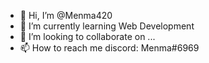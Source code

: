 - 👋 Hi, I’m @Menma420
- 🌱 I’m currently learning Web Development
- 💞️ I’m looking to collaborate on ...
- 📫 How to reach me discord: Menma#6969

<!---
Menma420/Menma420 is a ✨ special ✨ repository because its `README.md` (this file) appears on your GitHub profile.
You can click the Preview link to take a look at your changes.
--->
